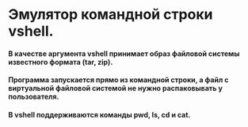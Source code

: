 # Эмулятор командной строки vshell.
#### В качестве аргумента vshell принимает образ файловой системы известного формата (tar, zip).
#### Программа запускается прямо из командной строки, а файл с виртуальной файловой системой не нужно распаковывать у пользователя.
#### В vshell  поддерживаются команды pwd, ls, cd и cat.
